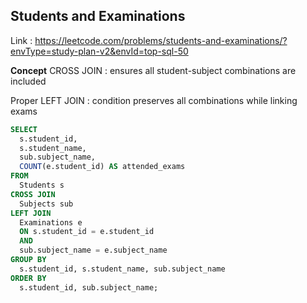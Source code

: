 ## Students and Examinations
Link : https://leetcode.com/problems/students-and-examinations/?envType=study-plan-v2&envId=top-sql-50

**Concept**
CROSS JOIN : ensures all student-subject combinations are included

Proper LEFT JOIN : condition preserves all combinations while linking exams

```sql
SELECT 
  s.student_id,
  s.student_name,
  sub.subject_name,
  COUNT(e.student_id) AS attended_exams
FROM 
  Students s
CROSS JOIN 
  Subjects sub
LEFT JOIN 
  Examinations e 
  ON s.student_id = e.student_id
  AND 
  sub.subject_name = e.subject_name
GROUP BY 
  s.student_id, s.student_name, sub.subject_name
ORDER BY 
  s.student_id, sub.subject_name;
```
